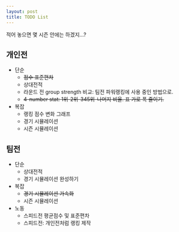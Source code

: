 ```yaml
---
layout: post
title: TODO List
---
```


적어 놓으면 몇 시즌 안에는 하겠지...?

## 개인전

* 단순
    * ~~점수 표준편차~~
    * 상대전적
    * 라운드 전 group strength 비교: 팀전 파워랭킹에 사용 중인 방법으로. 
    * ~~4-number stat: 1위-2위-345위-나머지 비율. 표 가로 폭 줄이기.~~
* 복잡
    * 랭킹 점수 변화 그래프
    * 경기 시뮬레이션
    * 시즌 시뮬레이션

## 팀전

* 단순
    * 상대전적
    * 경기 시뮬레이션 완성하기
* 복잡
    * ~~경기 시뮬레이션 가속화~~
    * 시즌 시뮬레이션
* 노동
    * 스피드전 평균점수 및 표준편차
    * 스피드전: 개인전처럼 랭킹 제작
